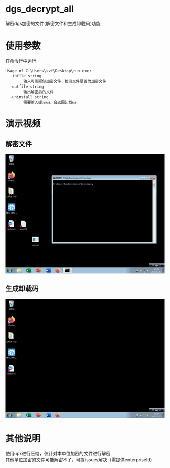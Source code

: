 # dgs_decrypt_all  
解密dgs加密的文件(解密文件和生成卸载码)功能  
# 使用参数  

在命令行中运行  
```text   
Usage of C:\Users\svf\Desktop\run.exe:
  -infile string
        输入可能疑似加密文件，检测文件是否为加密文件
  -outfile string
        输出解密后的文件
  -uninstall string
        需要输入提示码，会返回卸载码
```  

# 演示视频  
## 解密文件  
![](/demo.gif)
## 生成卸载码  
![](/uninstall.gif)

# 其他说明  
使用upx进行压缩，仅针对本单位加密的文件进行解密.  
其他单位加密的文件可能解密不了，可提issues解决（需提供enterpriseId）  
